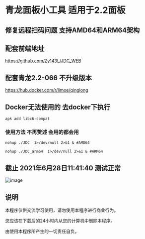 # 青龙面板小工具 适用于2.2面板

## 修复远程扫码问题 支持AMD64和ARM64架构

## 配套前端地址
https://github.com/Zy143L/JDC_WEB

## 配套青龙2.2-066 不升级版本
https://hub.docker.com/r/limoe/qinglong

## Docker无法使用的 去docker下执行
```
apk add libc6-compat
```

### 使用方法 不再赘述 会用的都会用 

```
nohup ./JDC  1>/dev/null 2>&1 & #AMD64
```

```
nohup ./JDC_arm64  1>/dev/null 2>&1 & #ARM64
```

## 截止 2021年6月28日11:41:40 测试正常 

![image](https://user-images.githubusercontent.com/21352718/123577157-ded6fe80-d805-11eb-80fd-36f0dea30d24.png)

## 说明
本程序仅供交流学习使用，请勿使用本程序进行商业行为。

您应该在下载后的24小时内从您的计算机中删除本程序。

由使用本程序所产生的一切责任自负。

